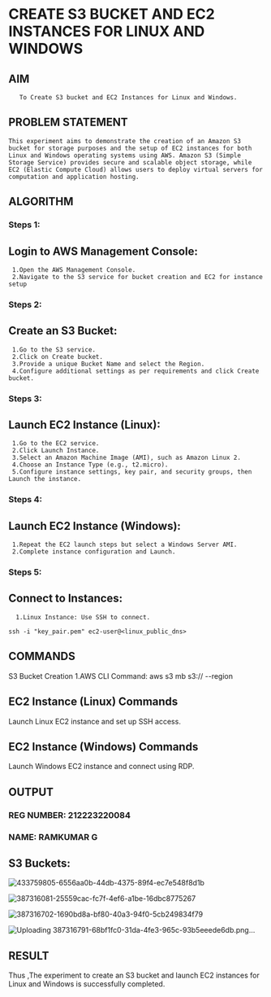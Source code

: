  # CREATE S3 BUCKET AND EC2 INSTANCES FOR LINUX AND WINDOWS
  ## AIM
       To Create S3 bucket and EC2 Instances for Linux and Windows.
## PROBLEM STATEMENT
    This experiment aims to demonstrate the creation of an Amazon S3 bucket for storage purposes and the setup of EC2 instances for both Linux and Windows operating systems using AWS. Amazon S3 (Simple Storage Service) provides secure and scalable object storage, while EC2 (Elastic Compute Cloud) allows users to deploy virtual servers for computation and application hosting.

## ALGORITHM
 ### Steps 1:
 ## Login to AWS Management Console:
     1.Open the AWS Management Console.
     2.Navigate to the S3 service for bucket creation and EC2 for instance setup
 ### Steps 2:
 ## Create an S3 Bucket:

     1.Go to the S3 service.
     2.Click on Create bucket.
     3.Provide a unique Bucket Name and select the Region.
     4.Configure additional settings as per requirements and click Create bucket.
 ### Steps 3:
 ## Launch EC2 Instance (Linux):

     1.Go to the EC2 service.
     2.Click Launch Instance.
     3.Select an Amazon Machine Image (AMI), such as Amazon Linux 2.
     4.Choose an Instance Type (e.g., t2.micro).
     5.Configure instance settings, key pair, and security groups, then Launch the instance.
 ### Steps 4:
## Launch EC2 Instance (Windows):

     1.Repeat the EC2 launch steps but select a Windows Server AMI.
     2.Complete instance configuration and Launch.
 ### Steps 5:
## Connect to Instances:

      1.Linux Instance: Use SSH to connect.
```
ssh -i "key_pair.pem" ec2-user@<linux_public_dns>
```
## COMMANDS
S3 Bucket Creation
1.AWS CLI Command:
aws s3 mb s3:// --region
## EC2 Instance (Linux) Commands
Launch Linux EC2 instance and set up SSH access.

## EC2 Instance (Windows) Commands
Launch Windows EC2 instance and connect using RDP.

## OUTPUT
### REG NUMBER: 212223220084
### NAME: RAMKUMAR G
## S3 Buckets:
![433759805-6556aa0b-44db-4375-89f4-ec7e548f8d1b](https://github.com/user-attachments/assets/a3fd9af8-2d40-461a-8e3a-83ce4f826fe0)

![387316081-25559cac-fc7f-4ef6-a1be-16dbc8775267](https://github.com/user-attachments/assets/699b5203-3f7d-4fb3-bfe5-5ce00cdfbe80)

![387316702-1690bd8a-bf80-40a3-94f0-5cb249834f79](https://github.com/user-attachments/assets/da00ed7b-24e2-4140-bebe-c5d430c60b08)

 ![Uploading 387316791-68bf1fc0-31da-4fe3-965c-93b5eeede6db.png…]()

## RESULT
 
Thus ,The experiment to create an S3 bucket and launch EC2 instances for Linux and Windows is successfully completed.
  


